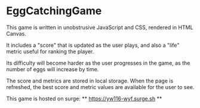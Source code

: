 # EggCatchingGame
This game is written in unobstrusive JavaScript and CSS, rendered in HTML Canvas.

It includes a "score" that is updated as the user plays, and also a "life" metric useful for ranking the player.

Its difficulty will become harder as the user progresses in the game, as the number of eggs will increase by time.

The score and metrics are stored in local storage. When the page is refreshed, the best score and metric values are available for the user to see.

This game is hosted on surge:
** https://yw116-wyf.surge.sh **
